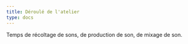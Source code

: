 ```yaml
---
title: Déroulé de l'atelier
type: docs
---
```


Temps de récoltage de sons, de production de son, de mixage de son.